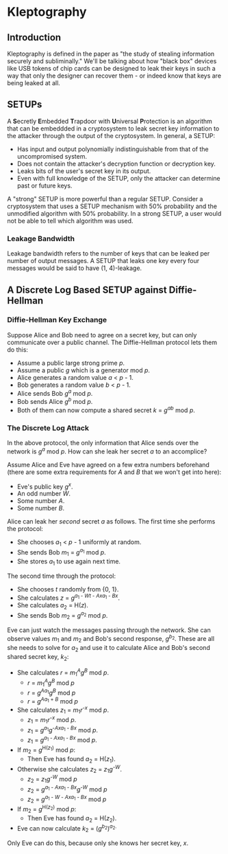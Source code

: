 # Kleptography

## Introduction

Kleptography is defined in the paper as "the study of stealing information securely
and subliminally."  We'll be talking about how "black box" devices like USB tokens
of chip cards can be designed to leak their keys in such a way that only the designer
can recover them - or indeed know that keys are being leaked at all.


## SETUPs

A **S**ecretly **E**mbedded **T**rapdoor with **U**niversal **P**rotection is an
algorithm that can be embeddded in a cryptosystem to leak secret key information
to the attacker through the output of the cryptosystem.  In general, a SETUP:

- Has input and output polynomially indistinguishable from that of the uncompromised system.
- Does not contain the attacker's decryption function or decryption key.
- Leaks bits of the user's secret key in its output.
- Even with full knowledge of the SETUP, only the attacker can determine past or future keys.

A "strong" SETUP is more powerful than a regular SETUP.  Consider a cryptosystem
that  uses a SETUP mechanism  with 50% probability  and the unmodified algorithm
with 50% probability.  In a strong SETUP, a user would not be able to tell which
algorithm was used.


### Leakage Bandwidth

Leakage bandwidth refers to the number of keys that can be leaked  per number of
output messages. A SETUP that leaks one key every four messages would be said to
have (1, 4)-leakage.


## A Discrete Log Based SETUP against Diffie-Hellman

### Diffie-Hellman Key Exchange

Suppose Alice and Bob need to agree  on a secret key,  but  can only communicate
over a public channel.  The Diffie-Hellman protocol lets them do this:

- Assume a public large strong prime _p_.
- Assume a public _g_ which is a generator mod _p_.
- Alice generates a random value _a_ < _p_ - 1.
- Bob generates a random value _b_ < _p_ - 1.
- Alice sends Bob _g_<sup>_a_</sup> mod _p_.
- Bob sends Alice _g_<sup>_b_</sup> mod _p_.
- Both of them can now compute a shared secret _k_ = _g_<sup>_ab_</sup> mod _p_.


### The Discrete Log Attack

In the above protocol, the only information that Alice sends over the network is
_g_<sup>_a_</sup> mod _p_.  How can she leak her secret _a_ to an accomplice?

Assume  Alice and Eve  have agreed on a few extra numbers beforehand  (there are
some extra requirements for _A_ and _B_ that we won't get into here):
- Eve's public key _g_<sup>_x_</sup>.
- An odd number _W_.
- Some number _A_.
- Some number _B_.

Alice can leak her  _second_  secret _a_ as follows. The first time she performs
the protocol:

- She chooses _a_<sub>1</sub> < _p_ - 1 uniformly at random.
- She sends Bob _m_<sub>1</sub> = _g_<sup>_a_<sub>1</sub></sup> mod _p_.
- She stores _a_<sub>1</sub> to use again next time.

The second time through the protocol:

- She chooses _t_ randomly from {0, 1}.
- She calculates _z_ = _g_<sup>_a_<sub>1</sub> - _Wt_ - _Axa_<sub>1</sub> - _Bx_</sup>.
- She calculates _a_<sub>2</sub> = H(_z_).
- She sends Bob _m_<sub>2</sub> = _g_<sup>_a_<sub>2</sub></sup> mod _p_.

Eve can just watch the messages passing through the network.  She can observe values
_m_<sub>1</sub> and _m_<sub>2</sub> and Bob's second response, _g_<sup>_b_<sub>2</sub></sup>.
These are all she needs to solve for _a_<sub>2</sub> and use it to calculate Alice
and Bob's second shared secret key, _k_<sub>2</sub>:

- She calculates _r_ = _m_<sub>1</sub><sup>_A_</sup>_g_<sup>_B_</sup> mod _p_.
  - _r_ = _m_<sub>1</sub><sup>_A_</sup>_g_<sup>_B_</sup> mod _p_
  - _r_ = _g_<sup>_Aa_<sub>1</sub></sup>_g_<sup>_B_</sup> mod _p_
  - _r_ = _g_<sup>_Aa_<sub>1</sub> + _B_</sup> mod _p_
- She calculates _z_<sub>1</sub> = _m_<sub>1</sub>_r_<sup>-_x_</sup> mod _p_.
  - _z_<sub>1</sub> = _m_<sub>1</sub>_r_<sup>-_x_</sup> mod _p_.
  - _z_<sub>1</sub> = _g_<sup>_a_<sub>1</sub></sup>_g_<sup>-_Axa_<sub>1</sub> - _Bx_</sup> mod _p_.
  - _z_<sub>1</sub> = _g_<sup>_a_<sub>1</sub> - _Axa_<sub>1</sub> - _Bx_</sup> mod _p_.
- If _m_<sub>2</sub> = _g_<sup>H(_z_<sub>1</sub>)</sup> mod _p_:
  - Then Eve has found _a_<sub>2</sub> = H(_z_<sub>1</sub>).
- Otherwise she calculates _z_<sub>2</sub> = _z_<sub>1</sub>_g_<sup>-_W_</sup>.
  - _z_<sub>2</sub> = _z_<sub>1</sub>_g_<sup>-_W_</sup> mod _p_
  - _z_<sub>2</sub> = _g_<sup>_a_<sub>1</sub> - _Axa_<sub>1</sub> - _Bx_</sup>_g_<sup>-_W_</sup> mod _p_
  - _z_<sub>2</sub> = _g_<sup>_a_<sub>1</sub> - _W_ - _Axa_<sub>1</sub> - _Bx_</sup> mod _p_
- If _m_<sub>2</sub> = _g_<sup>H(_z_<sub>2</sub>)</sup> mod _p_:
  - Then Eve has found _a_<sub>2</sub> = H(_z_<sub>2</sub>).
- Eve can now calculate _k_<sub>2</sub> = (_g_<sup>_b_<sub>2</sub></sup>)<sup>_a_<sub>2</sub>.

Only Eve can do this, because only she knows her secret key, _x_.

